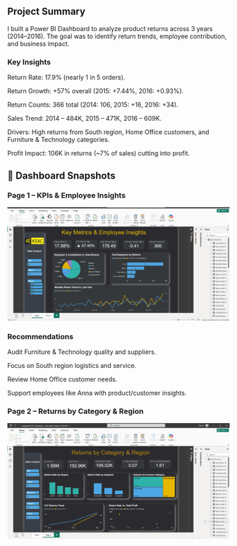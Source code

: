 ## Project Summary

I built a Power BI Dashboard to analyze product returns across 3 years (2014–2016).
The goal was to identify return trends, employee contribution, and business impact.

### Key Insights

Return Rate: 17.9% (nearly 1 in 5 orders).

Return Growth: +57% overall (2015: +7.44%, 2016: +0.93%).

Return Counts: 366 total (2014: 106, 2015: +16, 2016: +34).

Sales Trend: 2014 – 484K, 2015 – 471K, 2016 – 609K.

Drivers: High returns from South region, Home Office customers, and Furniture & Technology categories.

Profit Impact: 106K in returns (~7% of sales) cutting into profit.

## 📸 Dashboard Snapshots  

### Page 1 – KPIs & Employee Insights  
![Dashboard Page 1](https://github.com/Ansu0612/KS_Analytical/blob/main/Screenshot%202025-09-16%20203154.png)  


### Recommendations

Audit Furniture & Technology quality and suppliers.

Focus on South region logistics and service.

Review Home Office customer needs.

Support employees like Anna with product/customer insights.

### Page 2 – Returns by Category & Region  
![Dashboard Page 2](https://github.com/Ansu0612/KS_Analytical/blob/main/Screenshot%202025-09-16%20203208.png)  
